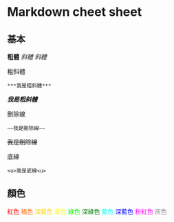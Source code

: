 # Markdown cheet sheet
## 基本
**粗體**
*斜體*
_斜體_

粗斜體

`***我是粗斜體***`

**_我是粗斜體_**

刪除線

`~~我是刪除線~~`

~~我是刪除線~~

底線

`<u>我是底線<u>`

## 顏色

<font color=#FF0000>紅色</font>
<font color=#FF6600>橘色</font>
<font color=#FFD700>深黃色</font>
<font color=#FFFF00>黃色</font>
<font color=#00FF00>綠色</font>
<font color=#008000>深綠色</font>
<font color=#00FFFF>藍色</font>
<font color=#0000FF>深藍色</font>
<font color=#FF00FF>粉紅色</font>
<font color=#808080>灰色</font>